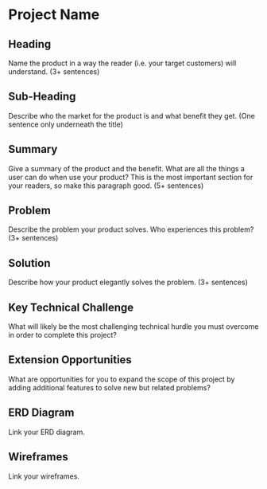 # Project Name

## Heading
Name the product in a way the reader (i.e. your target customers) will understand. (3+ sentences)

## Sub-Heading
Describe who the market for the product is and what benefit they get. (One sentence only underneath the title)

## Summary
Give a summary of the product and the benefit. What are all the things a user can do when use your product? This is the most important section for your readers, so make this paragraph good. (5+ sentences)

## Problem
Describe the problem your product solves. Who experiences this problem? (3+ sentences)

## Solution
Describe how your product elegantly solves the problem. (3+ sentences)

## Key Technical Challenge
What will likely be the most challenging technical hurdle you must overcome in order to complete this project?

## Extension Opportunities
What are opportunities for you to expand the scope of this project by adding additional features to solve new but related problems?

## ERD Diagram
Link your ERD diagram.

## Wireframes
Link your wireframes.
